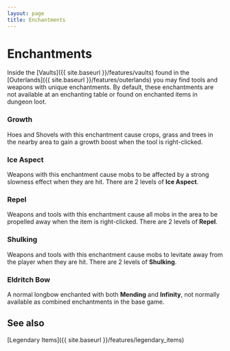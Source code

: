 ```yaml
---
layout: page
title: Enchantments
---
```


# Enchantments

Inside the [Vaults]({{ site.baseurl }}/features/vaults) found in the [Outerlands]({{ site.baseurl }}/features/outerlands) you may find tools and weapons with unique enchantments.
By default, these enchantments are not available at an enchanting table or found on enchanted items in dungeon loot.

### Growth
Hoes and Shovels with this enchantment cause crops, grass and trees in the nearby area to gain a growth boost when the tool is right-clicked.

### Ice Aspect
Weapons with this enchantment cause mobs to be affected by a strong slowness effect when they are hit.  There are 2 levels of **Ice Aspect**.

### Repel
Weapons and tools with this enchantment cause all mobs in the area to be propelled away when the item is right-clicked.  There are 2 levels of **Repel**.

### Shulking
Weapons and tools with this enchantment cause mobs to levitate away from the player when they are hit.  There are 2 levels of **Shulking**.

### Eldritch Bow
A normal longbow enchanted with both **Mending** and **Infinity**, not normally available as combined enchantments in the base game.

## See also

[Legendary Items]({{ site.baseurl }}/features/legendary_items)